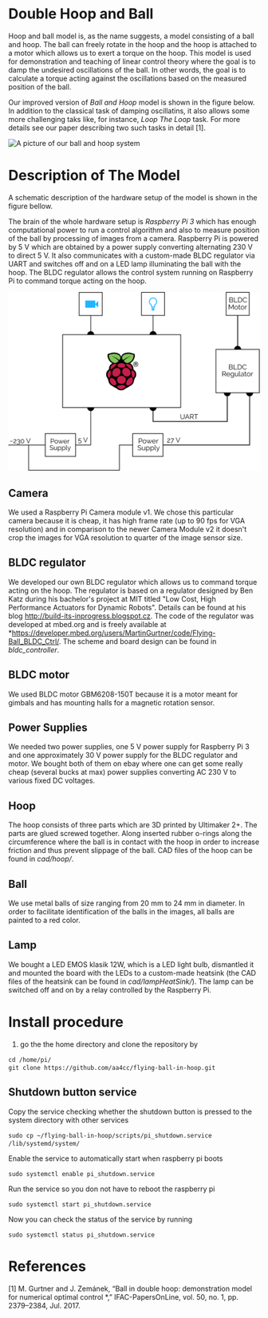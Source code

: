 # Double Hoop and Ball
Hoop and ball model is, as the name suggests, a model consisting of a ball and hoop. The ball can freely rotate in the hoop and the hoop is attached to a motor which allows us to exert a torque on the hoop. This model is used for demonstration and teaching of linear control theory where the goal is to damp the undesired oscillations of the ball. In other words, the goal is to calculate a torque acting against the oscillations based on the measured position of the ball.

Our improved version of *Ball and Hoop* model is shown in the figure below. In addition to the classical task of damping oscillatins, it also allows some more challenging taks like, for instance, *Loop The Loop* task. For more details see our paper describing two such tasks in detail [1].

![A picture of our ball and hoop system](docs/desc.png)

# Description of The Model
A schematic description of the hardware setup of the model is shown in the figure bellow.

The brain of the whole hardware setup is *Raspberry Pi 3* which has enough computational power to run a control algorithm and also to measure position of the ball by processing of images from a camera. Raspberry Pi is powered by 5 V which are obtained by a power supply converting alternating 230 V to direct 5 V. It also communicates with a custom-made BLDC regulator via UART and switches off and on a LED lamp illuminating the ball with the hoop. The BLDC regulator allows the control system running on Raspberry Pi to command torque acting on the hoop.

![A schematic description of the model](docs/scheme.png)

## Camera
We used a Raspberry Pi Camera module v1. We chose this particular camera because it is cheap, it has high frame rate (up to 90 fps for VGA resolution) and in comparison to the newer Camera Module v2 it doesn't crop the images for VGA resolution to quarter of the image sensor size.

## BLDC regulator
We developed our own BLDC regulator which allows us to command torque acting on the hoop. The regulator is based on a regulator designed by Ben Katz during his bachelor's project at MIT titled "Low Cost, High Performance Actuators for Dynamic Robots". Details can be found at his blog http://build-its-inprogress.blogspot.cz. The code of the regulator was developed at mbed.org and is freely available at *https://developer.mbed.org/users/MartinGurtner/code/Flying-Ball_BLDC_Ctrl/. The scheme and board design can be found in *bldc_controller*.

## BLDC motor
We used BLDC motor GBM6208-150T because it is a motor meant for gimbals and has mounting halls for a magnetic rotation sensor.

## Power Supplies
We needed two power supplies, one 5 V power supply for Raspberry Pi 3 and one approximately 30 V power supply for the BLDC regulator and motor. We bought both of them on ebay where one can get some really cheap (several bucks at max) power supplies converting AC 230 V to various fixed DC voltages. 

## Hoop
The hoop consists of three parts which are 3D printed by Ultimaker 2+. The parts are glued screwed together. Along inserted rubber o-rings along the circumference where the ball is in contact with the hoop in order to increase friction and thus prevent slippage of the ball. CAD files of the hoop can be found in *cad/hoop/*.

## Ball
We use metal balls of size ranging from 20 mm to 24 mm in diameter. In order to facilitate identification of the balls in the images, all balls are painted to a red color.

## Lamp
We bought a LED EMOS klasik 12W, which is a LED light bulb, dismantled it and mounted the board with the LEDs to a custom-made heatsink (the CAD files of the heatsink can be found in *cad/lampHeatSink/*). The lamp can be switched off and on by a relay controlled by the Raspberry Pi.

# Install procedure
1) go the the home directory and clone the repository by
```
cd /home/pi/
git clone https://github.com/aa4cc/flying-ball-in-hoop.git
```

## Shutdown button service
Copy the service checking whether the shutdown button is pressed to the system directory with other services
```
sudo cp ~/flying-ball-in-hoop/scripts/pi_shutdown.service /lib/systemd/system/
``` 

Enable the service to automatically start when raspberry pi boots
```
sudo systemctl enable pi_shutdown.service
```
Run the service so you don not have to reboot the raspberry pi
```
sudo systemctl start pi_shutdown.service
```
Now you can check the status of the service by running
```
sudo systemctl status pi_shutdown.service
```


# References
[1] M. Gurtner and J. Zemánek, “Ball in double hoop: demonstration model for numerical optimal control *,” IFAC-PapersOnLine, vol. 50, no. 1, pp. 2379–2384, Jul. 2017.
